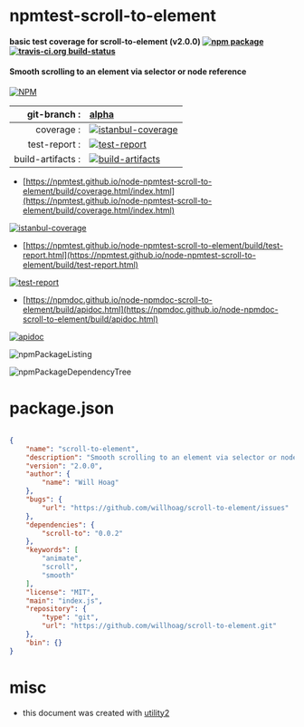 # npmtest-scroll-to-element

#### basic test coverage for  scroll-to-element (v2.0.0)  [![npm package](https://img.shields.io/npm/v/npmtest-scroll-to-element.svg?style=flat-square)](https://www.npmjs.org/package/npmtest-scroll-to-element) [![travis-ci.org build-status](https://api.travis-ci.org/npmtest/node-npmtest-scroll-to-element.svg)](https://travis-ci.org/npmtest/node-npmtest-scroll-to-element)

#### Smooth scrolling to an element via selector or node reference

[![NPM](https://nodei.co/npm/scroll-to-element.png?downloads=true&downloadRank=true&stars=true)](https://www.npmjs.com/package/scroll-to-element)

| git-branch : | [alpha](https://github.com/npmtest/node-npmtest-scroll-to-element/tree/alpha)|
|--:|:--|
| coverage : | [![istanbul-coverage](https://npmtest.github.io/node-npmtest-scroll-to-element/build/coverage.badge.svg)](https://npmtest.github.io/node-npmtest-scroll-to-element/build/coverage.html/index.html)|
| test-report : | [![test-report](https://npmtest.github.io/node-npmtest-scroll-to-element/build/test-report.badge.svg)](https://npmtest.github.io/node-npmtest-scroll-to-element/build/test-report.html)|
| build-artifacts : | [![build-artifacts](https://npmtest.github.io/node-npmtest-scroll-to-element/glyphicons_144_folder_open.png)](https://github.com/npmtest/node-npmtest-scroll-to-element/tree/gh-pages/build)|

- [https://npmtest.github.io/node-npmtest-scroll-to-element/build/coverage.html/index.html](https://npmtest.github.io/node-npmtest-scroll-to-element/build/coverage.html/index.html)

[![istanbul-coverage](https://npmtest.github.io/node-npmtest-scroll-to-element/build/screenCapture.buildCi.browser.%252Ftmp%252Fbuild%252Fcoverage.lib.html.png)](https://npmtest.github.io/node-npmtest-scroll-to-element/build/coverage.html/index.html)

- [https://npmtest.github.io/node-npmtest-scroll-to-element/build/test-report.html](https://npmtest.github.io/node-npmtest-scroll-to-element/build/test-report.html)

[![test-report](https://npmtest.github.io/node-npmtest-scroll-to-element/build/screenCapture.buildCi.browser.%252Ftmp%252Fbuild%252Ftest-report.html.png)](https://npmtest.github.io/node-npmtest-scroll-to-element/build/test-report.html)

- [https://npmdoc.github.io/node-npmdoc-scroll-to-element/build/apidoc.html](https://npmdoc.github.io/node-npmdoc-scroll-to-element/build/apidoc.html)

[![apidoc](https://npmdoc.github.io/node-npmdoc-scroll-to-element/build/screenCapture.buildCi.browser.%252Ftmp%252Fbuild%252Fapidoc.html.png)](https://npmdoc.github.io/node-npmdoc-scroll-to-element/build/apidoc.html)

![npmPackageListing](https://npmtest.github.io/node-npmtest-scroll-to-element/build/screenCapture.npmPackageListing.svg)

![npmPackageDependencyTree](https://npmtest.github.io/node-npmtest-scroll-to-element/build/screenCapture.npmPackageDependencyTree.svg)



# package.json

```json

{
    "name": "scroll-to-element",
    "description": "Smooth scrolling to an element via selector or node reference",
    "version": "2.0.0",
    "author": {
        "name": "Will Hoag"
    },
    "bugs": {
        "url": "https://github.com/willhoag/scroll-to-element/issues"
    },
    "dependencies": {
        "scroll-to": "0.0.2"
    },
    "keywords": [
        "animate",
        "scroll",
        "smooth"
    ],
    "license": "MIT",
    "main": "index.js",
    "repository": {
        "type": "git",
        "url": "https://github.com/willhoag/scroll-to-element.git"
    },
    "bin": {}
}
```



# misc
- this document was created with [utility2](https://github.com/kaizhu256/node-utility2)

